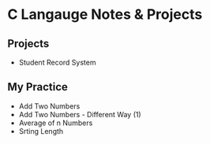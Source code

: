 # C Langauge Notes & Projects

## Projects

- Student Record System

## My Practice

- Add Two Numbers
- Add Two Numbers - Different Way (1) 
- Average of n Numbers
- Srting Length